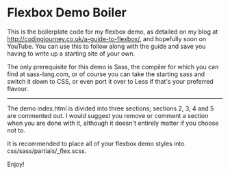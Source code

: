 # Flexbox Demo Boiler

This is the boilerplate code for my flexbox demo, as detailed on my blog at http://codingjourney.co.uk/a-guide-to-flexbox/, and hopefully soon on YouTube. You can use this to follow along with the guide and save you having to write up a starting site of your own.

The only prerequisite for this demo is Sass, the compiler for which you can find at sass-lang.com, or of course you can take the starting sass and switch it down to CSS, or even port it over to Less if that's your preferred flavour.

---

The demo index.html is divided into three sections; sections 2, 3, 4 and 5 are commented out. I would suggest you remove or comment a section when you are done with it, although it doesn't entirely matter if you choose not to.

It is recommended to place all of your flexbox demo styles into css/sass/partials/_flex.scss.

Enjoy!